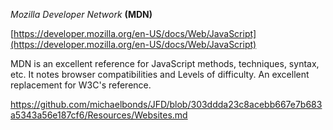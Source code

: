 



*Mozilla Developer Network* **(MDN)**

[https://developer.mozilla.org/en-US/docs/Web/JavaScript](https://developer.mozilla.org/en-US/docs/Web/JavaScript)

MDN is an excellent reference for JavaScript methods, techniques, syntax, etc. It notes browser compatibilities and Levels of difficulty. An excellent replacement for W3C's reference.





https://github.com/michaelbonds/JFD/blob/303ddda23c8acebb667e7b683a5343a56e187cf6/Resources/Websites.md